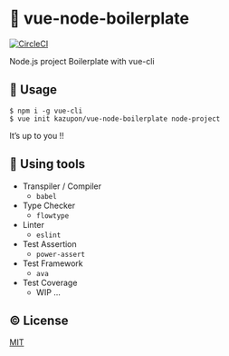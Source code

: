 # :turtle: vue-node-boilerplate

[![CircleCI](https://circleci.com/gh/kazupon/vue-node-boilerplate/tree/master.svg?style=svg)](https://circleci.com/gh/kazupon/vue-node-boilerplate/tree/master)

Node.js project Boilerplate with vue-cli

## :rocket: Usage

    $ npm i -g vue-cli
    $ vue init kazupon/vue-node-boilerplate node-project

It’s up to you !!

## :hammer: Using tools
- Transpiler / Compiler
    - `babel`
- Type Checker
    - `flowtype`
- Linter
    - `eslint`
- Test Assertion
    - `power-assert`
- Test Framework
    - `ava`
- Test Coverage
    - WIP ...

## :copyright: License

[MIT](http://opensource.org/licenses/MIT)
